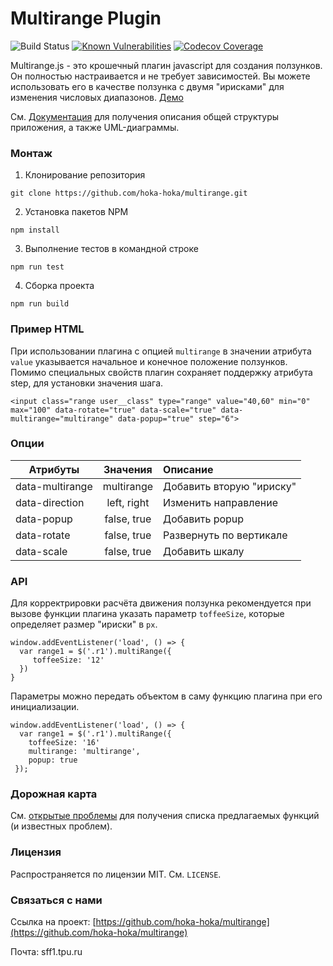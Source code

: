 # Multirange Plugin

![Build Status](https://travis-ci.com/hoka-hoka/multirange.svg?branch=master)
[![Known Vulnerabilities](https://snyk.io/test/github/hoka-hoka/multirange/badge.svg?targetFile=package.json)](https://snyk.io/test/github/hoka-hoka/multirange?targetFile=package.json)
[![Codecov Coverage](https://img.shields.io/codecov/c/github/hoka-hoka/multirange/master.svg?style=flat-square)](https://codecov.io/gh/hoka-hoka/multirange/)

Multirange.js - это крошечный плагин javascript для создания ползунков. Он полностью настраивается и не требует зависимостей. Вы можете использовать его в качестве ползунка с двумя "ирисками" для изменения числовых диапазонов.
[Демо](https://hoka-hoka.github.io/js.multiRange/ "Необязательная подсказка")

См. [Документация](https://github.com/hoka-hoka/multirange/wiki) для получения описания общей структуры приложения, а также UML-диаграммы. 

### Монтаж

1. Клонирование репозитория
```
git clone https://github.com/hoka-hoka/multirange.git
```
2. Установка пакетов NPM
```
npm install
```
3. Выполнение тестов в командной строке
```
npm run test
```
4. Сборка проекта
```
npm run build
```

### Пример HTML
При использовании плагина с опцией `multirange` в значении атрибута `value` указывается начальное и конечное положение ползунков. Помимо специальных свойств плагин сохраняет поддержку атрибута step, для установки значения шага.
```
<input class="range user__class" type="range" value="40,60" min="0" max="100" data-rotate="true" data-scale="true" data-multirange="multirange" data-popup="true" step="6">
```
### Опции

|    Атрибуты     |  Значения   |        Описание         |
|-----------------|:-----------:|:------------------------|
| data-multirange | multirange  | Добавить вторую "ириску"|
| data-direction  | left, right | Изменить направление    |
| data-popup      | false, true | Добавить popup          |
| data-rotate     | false, true | Развернуть по вертикале |
| data-scale      | false, true | Добавить шкалу          |

### API
Для корректрировки расчёта движения ползунка рекомендуется при вызове функции плагина указать параметр `toffeeSize`, которые определяет размер "ириски" в `px`.
```
window.addEventListener('load', () => {
  var range1 = $('.r1').multiRange({
     toffeeSize: '12' 
  })
}
```
Параметры можно передать объектом в саму функцию плагина при его инициализации.
```
window.addEventListener('load', () => {
  var range1 = $('.r1').multiRange({ 
    toffeeSize: '16' 
    multirange: 'multirange',
    popup: true
 });
```
### Дорожная карта
См. [открытые проблемы](https://github.com/hoka-hoka/multirange/issues) для получения списка предлагаемых функций (и известных проблем).
### Лицензия
Распространяется по лицензии MIT. См. `LICENSE`.

### Связаться с нами
Ссылка на проект: [https://github.com/hoka-hoka/multirange](https://github.com/hoka-hoka/multirange)

Почта: sff1.tpu.ru



